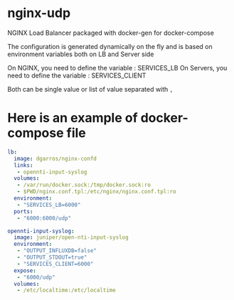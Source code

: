 # nginx-udp
NGINX Load Balancer packaged with docker-gen for docker-compose

The configuration is generated dynamically on the fly and is based on environment variables both on LB and Server side

On NGINX, you need to define the variable : SERVICES_LB
On Servers, you need to define the variable : SERVICES_CLIENT

Both can be single value or list of value separated with `,`

# Here is an example of docker-compose file

```yaml
lb:
  image: dgarros/nginx-confd
  links:
   - opennti-input-syslog
  volumes:
   - /var/run/docker.sock:/tmp/docker.sock:ro
   - $PWD/nginx.conf.tpl:/etc/nginx/nginx.conf.tpl:ro
  environment:
   - "SERVICES_LB=6000"
  ports:
   - "6000:6000/udp"

opennti-input-syslog:
  image: juniper/open-nti-input-syslog
  environment:
   - "OUTPUT_INFLUXDB=false"
   - "OUTPUT_STDOUT=true"
   - "SERVICES_CLIENT=6000"
  expose:
   - "6000/udp"
  volumes:
   - /etc/localtime:/etc/localtime
```
